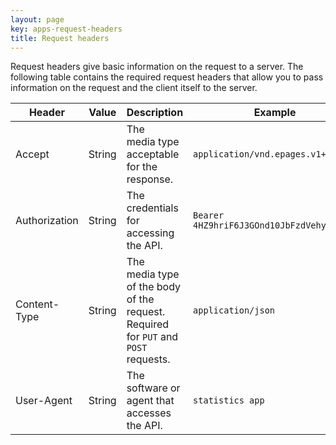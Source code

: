 ```yaml
---
layout: page
key: apps-request-headers
title: Request headers
---
```


Request headers give basic information on the request to a server.
The following table contains the required request headers that allow you to pass information on the request and the client itself to the server.

| Header      | Value      | Description    | Example   |
|---------------|---------------| -------|----------|
| Accept      | String | The media&nbsp;type acceptable for the response. | `application/vnd.epages.v1+json`   |
| Authorization      | String | The credentials for accessing the API. | `Bearer 4HZ9hriF6J3GOnd10JbFzdVehycOvAZf`|
| Content-Type      | String | The media&nbsp;type of the body of the request. Required for `PUT` and `POST` requests. | `application/json`   |
| User-Agent      | String | The software or agent that accesses the API. | `statistics app`|

